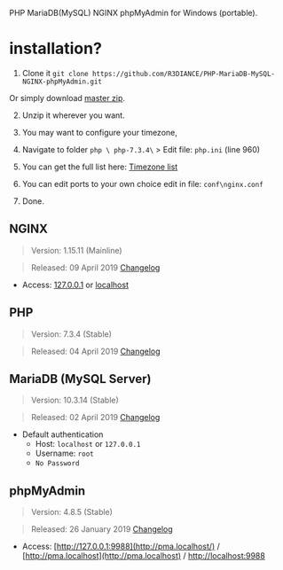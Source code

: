PHP MariaDB(MySQL) NGINX phpMyAdmin for Windows (portable).

# installation?
1. Clone it ``git clone https://github.com/R3DIANCE/PHP-MariaDB-MySQL-NGINX-phpMyAdmin.git``

Or simply download [master zip](https://github.com/R3DIANCE/PHP-MariaDB-MySQL-NGINX-phpMyAdmin/archive/master.zip).

2. Unzip it wherever you want.

3. You may want to configure your timezone,

4. Navigate to folder ``php \ php-7.3.4\`` > Edit file: ``php.ini`` (line 960)

5. You can get the full list here: [Timezone list](https://gist.github.com/R3DIANCE/8f91986900f6dfe293ec9f80f1aa8fde)

6. You can edit ports to your own choice edit in file: ``conf\nginx.conf``

7. Done.


## NGINX
> Version: 1.15.11 (Mainline)

> Released: 09 April 2019 [Changelog](http://nginx.org/en/CHANGES)

* Access:  [127.0.0.1](http://127.0.0.1/) or [localhost](http://localhost/)

## PHP
> Version: 7.3.4 (Stable)

> Released: 04 April 2019 [Changelog](https://www.php.net/ChangeLog-7.php#7.3.4)

## MariaDB (MySQL Server)
> Version: 10.3.14 (Stable) 

> Released: 02 April 2019 [Changelog](https://mariadb.com/kb/en/library/mariadb-10314-changelog/) 

* Default authentication
  * Host: ``localhost`` or ``127.0.0.1``
  * Username: ``root``
  * ``No Password``

## phpMyAdmin
> Version: 4.8.5 (Stable)

> Released: 26 January 2019 [Changelog](https://www.phpmyadmin.net/news/2019/1/26/security-fix-phpmyadmin-485-released/)

* Access: [http://127.0.0.1:9988](http://pma.localhost/) / [http://pma.localhost](http://pma.localhost) / [http://localhost:9988](http://localhost:9988/) 
